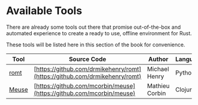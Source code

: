 # Available Tools

There are already some tools out there that promise out-of-the-box and automated experience to create a ready to use, offline environment for Rust.  

These tools will be listed here in this section of the book for convenience.

| Tool | Source Code | Author | Language | License |  
| ---- | ----------- | ------ | -------- | ------- |
| [romt](https://github.com/drmikehenry/romt) | [https://github.com/drmikehenry/romt](https://github.com/drmikehenry/romt) | Michael Henry | Python | MIT |
| [Meuse](https://github.com/mcorbin/meuse) | [https://github.com/mcorbin/meuse](https://github.com/mcorbin/meuse) | Mathieu Corbin |  Clojure | EPL 2.0
